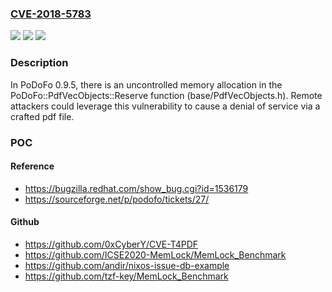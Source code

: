 ### [CVE-2018-5783](https://cve.mitre.org/cgi-bin/cvename.cgi?name=CVE-2018-5783)
![](https://img.shields.io/static/v1?label=Product&message=n%2Fa&color=blue)
![](https://img.shields.io/static/v1?label=Version&message=n%2Fa&color=blue)
![](https://img.shields.io/static/v1?label=Vulnerability&message=n%2Fa&color=brighgreen)

### Description

In PoDoFo 0.9.5, there is an uncontrolled memory allocation in the PoDoFo::PdfVecObjects::Reserve function (base/PdfVecObjects.h). Remote attackers could leverage this vulnerability to cause a denial of service via a crafted pdf file.

### POC

#### Reference
- https://bugzilla.redhat.com/show_bug.cgi?id=1536179
- https://sourceforge.net/p/podofo/tickets/27/

#### Github
- https://github.com/0xCyberY/CVE-T4PDF
- https://github.com/ICSE2020-MemLock/MemLock_Benchmark
- https://github.com/andir/nixos-issue-db-example
- https://github.com/tzf-key/MemLock_Benchmark

